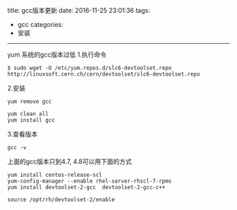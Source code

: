 title: gcc版本更新
date: 2016-11-25 23:01:36
tags:
- gcc
categories:
- 安装
---
yum 系统的gcc版本过低
1.执行命令
```shell
$ sudo wget -O /etc/yum.repos.d/slc6-devtoolset.repo http://linuxsoft.cern.ch/cern/devtoolset/slc6-devtoolset.repo
```
2.安装
```shell
yum remove gcc

yum clean all
yum install gcc
```
3.查看版本
```shell
gcc -v
```

上面的gcc版本只到4.7, 4.8可以用下面的方式
```
yum install centos-release-scl
yum-config-manager --enable rhel-server-rhscl-7-rpms
yum install devtoolset-2-gcc  devtoolset-2-gcc-c++

source /opt/rh/devtoolset-2/enable
```